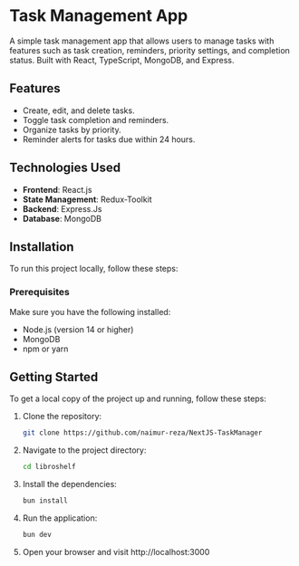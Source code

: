 # Task Management App

A simple task management app that allows users to manage tasks with features such as task creation, reminders, priority settings, and completion status. Built with React, TypeScript, MongoDB, and Express.

## Features

- Create, edit, and delete tasks.
- Toggle task completion and reminders.
- Organize tasks by priority.
- Reminder alerts for tasks due within 24 hours.

## Technologies Used

- **Frontend**: React.js
- **State Management**: Redux-Toolkit
- **Backend**: Express.Js
- **Database**: MongoDB

## Installation

To run this project locally, follow these steps:

### Prerequisites

Make sure you have the following installed:

- Node.js (version 14 or higher)
- MongoDB
- npm or yarn

## Getting Started

To get a local copy of the project up and running, follow these steps:

1. Clone the repository:

   ```bash
   git clone https://github.com/naimur-reza/NextJS-TaskManager

   ```

2. Navigate to the project directory:

   ```bash
   cd libroshelf

   ```

3. Install the dependencies:

   ```bash
   bun install

   ```

4. Run the application:

   ```bash
   bun dev

   ```

5. Open your browser and visit http://localhost:3000
